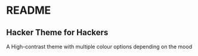 # README

## Hacker Theme for Hackers

A High-contrast theme with multiple colour options depending on the mood
